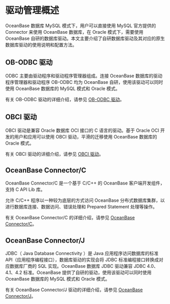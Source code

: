 驱动管理概述 
===========================

OceanBase 数据库 MySQL 模式下，用户可以直接使用 MySQL 官方提供的 Connector 来使用 OceanBase 数据库，在 Oracle 模式下，需要使用 OceanBase 自研的数据库驱动。本文主要介绍了自研数据库驱动及其对应的原生数据库驱动的使用说明和配置方法。

OB-ODBC 驱动 
-------------------------------

ODBC 主要由驱动程序和驱动程序管理器组成。连接 OceanBase 数据库的驱动程序管理器和驱动程序 OB-ODBC 均为 OceanBase 自研，使用该驱动可以同时使用 OceanBase 数据库的 MySQL 模式和 Oracle 模式。

有关 OB-ODBC 驱动的详细介绍，请参见 [OB-ODBC 驱动](2.ob-odbc-driver.md)。

OBCI 驱动 
----------------------------

OBCI 驱动是兼容 Oracle 数据库 OCI 接口的 C 语言的驱动。基于 Oracle OCI 开发的用户和应用可以使用 OBCI 驱动，平滑的迁移使用 OceanBase 数据库的 Oracle 模式。

有关 OBCI 驱动的详细介绍，请参见 [OBCI 驱动](3.obci-driver.md)。

OceanBase Connector/C 
------------------------------------------

OceanBase Connector/C 是一个基于 C/C++ 的 OceanBase 客户端开发组件，支持 C API Lib 库。

允许 C/C++ 程序以一种较为底层的方式访问 OceanBase 分布式数据库集群，以进行数据库连接、数据访问、错误处理和 Prepared Statement 处理等操作。

有关 OceanBase Connector/C 的详细介绍，请参见 [OceanBase Connector/C](4.oceanbase-connector-c.md)。

OceanBase Connector/J 
------------------------------------------

JDBC（ Java Database Connectivity ）是 Java 应用程序访问数据库的标准 API（应用程序编程接口），数据库驱动的实现会将 JDBC 标准编程接口转换成对应数据库厂商的 SQL 实现。OceanBase 数据库 JDBC 驱动兼容 JDBC 4.0、4.1、4.2 标准。OceanBase 提供了自研的驱动，使用该驱动可以同时使用 OceanBase 数据库的 MySQL 模式和 Oracle 模式。

有关 OceanBase Connector/J 驱动的详细介绍，请参见 [OceanBase Connector/J](5.oceanbase-connector-j.md)。
